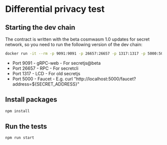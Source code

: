 # Differential privacy test

## Starting the dev chain

The contract is written with the beta cosmwasm 1.0 updates for secret network, so you need to run the following version of the dev chain:

```sh
docker run -it --rm -p 9091:9091 -p 26657:26657 -p 1317:1317 -p 5000:5000 --name localsecret ghcr.io/scrtlabs/localsecret:v1.4.0-cw-v1-beta.2
```

- Port 9091 - gRPC-web - For secretjs@beta
- Port 26657 - RPC - For secretcli
- Port 1317 - LCD - For old secretjs
- Port 5000 - Faucet - E.g. curl "http://localhost:5000/faucet?address=${SECRET_ADDRESS}"

## Install packages

```sh
npm install
```

## Run the tests

```sh
npm run start
```